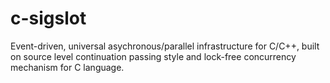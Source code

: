 c-sigslot
=========

Event-driven, universal asychronous/parallel infrastructure for C/C++, built on source level continuation passing style and lock-free concurrency mechanism for C language.
